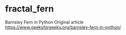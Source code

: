 # fractal_fern
Barnsley Fern in Python
Original article https://www.geeksforgeeks.org/barnsley-fern-in-python/

